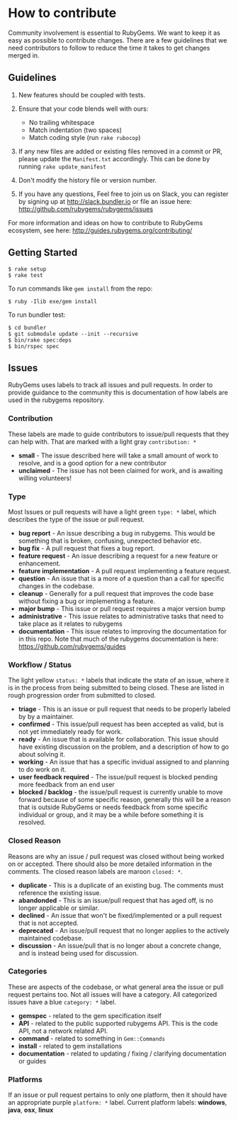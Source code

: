 # How to contribute

Community involvement is essential to RubyGems. We want to keep it as easy as
possible to contribute changes. There are a few guidelines that we need
contributors to follow to reduce the time it takes to get changes merged in.

## Guidelines

1.  New features should be coupled with tests.

2.  Ensure that your code blends well with ours:
    *   No trailing whitespace
    *   Match indentation (two spaces)
    *   Match coding style (run `rake rubocop`)


3.  If any new files are added or existing files removed in a commit or PR,
    please update the `Manifest.txt` accordingly. This can be done by running
    `rake update_manifest`

4.  Don't modify the history file or version number.

5.  If you have any questions, Feel free to join us on Slack, you can register
    by signing up at http://slack.bundler.io or file an issue here:
    http://github.com/rubygems/rubygems/issues


For more information and ideas on how to contribute to RubyGems ecosystem, see
here: http://guides.rubygems.org/contributing/

## Getting Started

    $ rake setup
    $ rake test

To run commands like `gem install` from the repo:

    $ ruby -Ilib exe/gem install

To run bundler test:

    $ cd bundler
    $ git submodule update --init --recursive
    $ bin/rake spec:deps
    $ bin/rspec spec

## Issues

RubyGems uses labels to track all issues and pull requests. In order to
provide guidance to the community this is documentation of how labels are used
in the rubygems repository.

### Contribution

These labels are made to guide contributors to issue/pull requests that they
can help with. That are marked with a light gray `contribution: *`

*   **small** - The issue described here will take a small amount of work to
    resolve, and is a good option for a new contributor
*   **unclaimed** - The issue has not been claimed for work, and is awaiting
    willing volunteers!


### Type

Most Issues or pull requests will have a light green `type: *` label,  which
describes the type of the issue or pull request.

*   **bug report** - An issue describing a bug in rubygems. This would be
    something that is broken, confusing, unexpected behavior etc.
*   **bug fix** - A pull request that fixes a bug report.
*   **feature request** - An issue describing a request for a new feature or
    enhancement.
*   **feature implementation** - A pull request implementing a feature
    request.
*   **question** - An issue that is a more of a question than a call for
    specific changes in the codebase.
*   **cleanup** - Generally for a pull request that improves the code base
    without fixing a bug or implementing a feature.
*   **major bump** - This issue or pull request requires a major version bump
*   **administrative** - This issue relates to administrative tasks that need
    to take place as it relates to rubygems
*   **documentation** - This issue relates to improving the documentation for
    in this repo. Note that much of the rubygems documentation is here:
    https://github.com/rubygems/guides


### Workflow / Status

The light yellow `status: *` labels that indicate the state of an  issue,
where it is in the process from being submitted to being closed.  These are
listed in rough  progression order from submitted to closed.

*   **triage** - This is an issue or pull request that needs to be properly
    labeled by by a maintainer.
*   **confirmed** - This issue/pull request has been accepted as valid, but is
    not yet immediately ready for work.
*   **ready** - An issue that is available for collaboration. This issue
    should have existing discussion on the problem, and a description of how
    to go about solving it.
*   **working** - An issue that has a specific invidual assigned to and
    planning to do work on it.
*   **user feedback required** - The issue/pull request is blocked pending
    more feedback from an end user
*   **blocked / backlog** - the issue/pull request is currently unable to move
    forward because of some specific reason, generally this will be a reason
    that is outside RubyGems or needs feedback from some specific individual
    or group, and it may be a while before something it is resolved.


### Closed Reason

Reasons are why an issue / pull request was closed without being worked on or
accepted. There should also be more detailed information in the comments. The
closed reason labels are maroon `closed: *`.

*   **duplicate** - This is a duplicate of an existing bug. The comments must
    reference the existing issue.
*   **abandonded** - This is an issue/pull request that has aged off, is no
    longer applicable or similar.
*   **declined** - An issue that won't be fixed/implemented or a pull request
    that is not accepted.
*   **deprecated** - An issue/pull request that no longer applies to the
    actively maintained codebase.
*   **discussion** - An issue/pull that is no longer about a concrete change,
    and is instead being used for discussion.


### Categories

These are aspects of the codebase, or what general area the issue or pull
request pertains too. Not all issues will have a category. All categorized
issues have a blue `category: *` label.

*   **gemspec** - related to the gem specification itself
*   **API** - related to the public supported rubygems API. This is the code
    API, not a network related API.
*   **command** - related to something in `Gem::Commands`
*   **install** - related to gem installations
*   **documentation** - related to updating / fixing / clarifying
    documentation or guides


### Platforms

If an issue or pull request pertains to only one platform, then it should have
an appropriate purple `platform: *` label. Current platform labels:
**windows**, **java**, **osx**, **linux**
